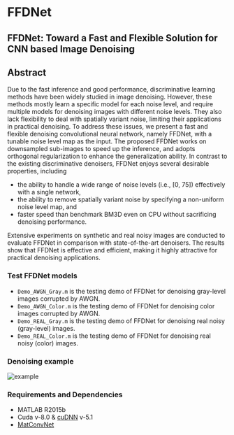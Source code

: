 # FFDNet

## FFDNet: Toward a Fast and Flexible Solution for CNN based Image Denoising


## Abstract
Due to the fast inference and good performance, discriminative learning methods have been widely studied in image denoising. However, these methods mostly learn a specific model for each noise level, and require multiple models for denoising images with different noise levels. They also lack flexibility to deal with spatially variant noise, limiting their applications in practical denoising. To address these issues, we present a fast and flexible denoising convolutional neural network, namely FFDNet, with a tunable noise level map as the input. The proposed FFDNet works on downsampled sub-images to speed up the inference, and adopts orthogonal regularization to enhance the generalization ability. In contrast to the existing discriminative denoisers, FFDNet enjoys several desirable properties, including

- the ability to handle a wide range of noise levels (i.e., [0, 75]) effectively with a single network, 
- the ability to remove spatially variant noise by specifying a non-uniform noise level map, and 
- faster speed than benchmark BM3D even on CPU without sacrificing denoising performance. 

Extensive experiments on synthetic and real noisy images are conducted to evaluate FFDNet in comparison with state-of-the-art denoisers. The results show that FFDNet is effective and efficient, making it highly attractive for practical denoising applications.

### Test FFDNet models
- `Demo_AWGN_Gray.m` is the testing demo of FFDNet for denoising gray-level images corrupted by AWGN.
- `Demo_AWGN_Color.m` is the testing demo of FFDNet for denoising color images corrupted by AWGN.
- `Demo_REAL_Gray.m` is the testing demo of FFDNet for denoising real noisy (gray-level) images.
- `Demo_REAL_Color.m` is the testing demo of FFDNet for denoising real noisy (color) images.

### Denoising example
![example](https://github.com/cszn/FFDNet/blob/master/utilities/figs/Frog.gif)

### Requirements and Dependencies
- MATLAB R2015b
- Cuda v-8.0 & [cuDNN](https://developer.nvidia.com/cudnn) v-5.1
- [MatConvNet](http://www.vlfeat.org/matconvnet/)
